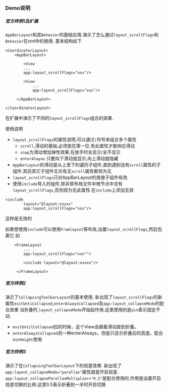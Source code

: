 ### Demo说明
##### 官方样例1及扩展
`AppBarLayout`和其`Behavior`的基础应用.演示了怎么通过`layout_scrollFlags`和`Behavior`在xml中的使用.
基本结构如下

````
<CoordinatorLayout>
    <AppBarLayout>

        <View
        ...
        app:layout_scrollFlags="xxx"/>

        <View
            ...
            app:layout_scrollFlags="xxx"/>

     </AppBarLayout>

</CoordinatorLayout>
````
在扩展中演示了不同的`layout_scrollFlags`组合的效果.

使用说明
* `layout_scrollFlags`的属性说明,可以通过`|`符号来组合多个属性
    *  `scroll`,滑动的基础,必须放在第一位.有此属性才能响应滑动
    *  `snap`为滑动增加弹性效果,在放手时全显示/全不显示
    * `enterAlwyas` 只要向下滑动就显示,向上滑动就隐藏
* `AppBarLayout`的滑动是从上至下的遍历子组件,直到遇到没有`scroll`属性的子组件.其后其它子组件无论有无`scroll`属性都视为无
* `layout_scrollFlags`只对AppBarLayout的直接子组件有效.
* 使用`include`导入的组件,除非原布局文件中根节点中含有`layout_scrollFlags`,否则视为无此属性.在`include`上添加无效

````
<include
        layout="@layout:xxxxx"
        app:layout_scrollFlags="xxx"/>
````
这样是无效的

如果想使用`include`可以使用`Framlayout`等布局,设置`layout_scrollFlags`,然后包裹它.如

````
    <FrameLayout
        ...
        app:layout_scrollFlags="xxx"">

        <include layout="@layout:xxxxx"/>

     </FrameLayout>
````

##### 官方样例2

演示了`CollapsingToolbarLayout`的基本使用.
新出现了`layout_scrollFlags`的新属性`exitUntiCollapsed`,`enterAlwaysCollapsed`及`app:layout_collapseMode`的配合效果
当折叠时,`layout_collapseMode`开始起作用.这里使用的是`pin`表示固定不动.
* `exitUntilCollapsed`拉的时候，这个View会跟着滑动直到折叠。
* `enterAlwaysCollapsed`另一种enterAlways，但是只显示折叠后的高度。配合`minHeight`使用
##### 官方样例3

演示了在`CollapsingToolbarLayout`下的视差效果.
新出现了`app:layout_collapseMode="parallax"`属性就是开启视差.
`app:layout_collapseParallaxMultiplier="0.5"`是配合使用的,作用是设置开启视差切换的比例.这里0.5表示折叠到一半时开启切换